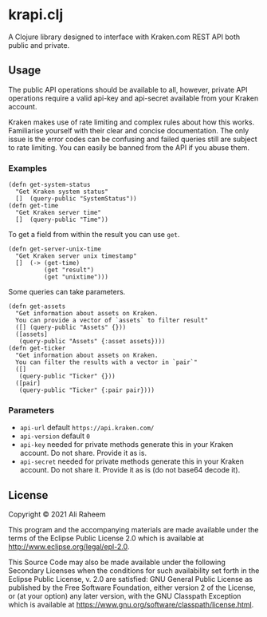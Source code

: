 # krapi.clj

A Clojure library designed to interface with Kraken.com REST API both public and private.

## Usage

The public API operations should be available to all, however, private API operations require a valid api-key and api-secret available from your Kraken account.

Kraken makes use of rate limiting and complex rules about how this works. Familiarise yourself with their clear and concise documentation. The only issue is the error codes can be confusing and failed queries still are subject to rate limiting. You can easily be banned from the API if you abuse them.

### Examples

```
(defn get-system-status 
  "Get Kraken system status"
  []  (query-public "SystemStatus"))
(defn get-time 
  "Get Kraken server time"
  []  (query-public "Time"))
```

To get a field from within the result you can use `get`.

```
(defn get-server-unix-time 
  "Get Kraken server unix timestamp"
  []  (-> (get-time)
          (get "result")
          (get "unixtime")))
```

Some queries can take parameters.

```
(defn get-assets 
  "Get information about assets on Kraken.
  You can provide a vector of `assets` to filter result"
  ([] (query-public "Assets" {}))
  ([assets]
   (query-public "Assets" {:asset assets})))
(defn get-ticker
  "Get information about assets on Kraken.
  You can filter the results with a vector in `pair`"
  ([]
   (query-public "Ticker" {}))
  ([pair]
   (query-public "Ticker" {:pair pair})))
```

### Parameters
* `api-url` default `https://api.kraken.com/`
* `api-version` default `0`
* `api-key` needed for private methods generate this in your Kraken account. Do not share. Provide it as is.
* `api-secret` needed for private methods generate this in your Kraken account. Do not share it. Provide it as is (do not base64 decode it).

## License

Copyright © 2021 Ali Raheem

This program and the accompanying materials are made available under the
terms of the Eclipse Public License 2.0 which is available at
http://www.eclipse.org/legal/epl-2.0.

This Source Code may also be made available under the following Secondary
Licenses when the conditions for such availability set forth in the Eclipse
Public License, v. 2.0 are satisfied: GNU General Public License as published by
the Free Software Foundation, either version 2 of the License, or (at your
option) any later version, with the GNU Classpath Exception which is available
at https://www.gnu.org/software/classpath/license.html.
